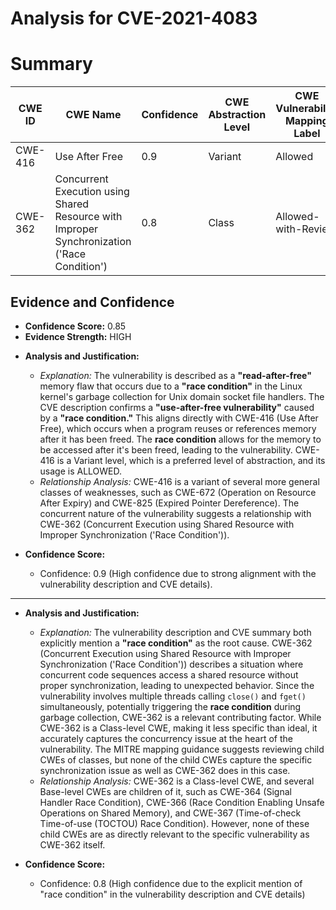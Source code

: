 # Analysis for CVE-2021-4083

# Summary
| CWE ID | CWE Name | Confidence | CWE Abstraction Level | CWE Vulnerability Mapping Label | CWE-Vulnerability Mapping Notes |
|---|---|---|---|---|---|
| CWE-416 | Use After Free | 0.9 | Variant | Allowed | Primary CWE |
| CWE-362 | Concurrent Execution using Shared Resource with Improper Synchronization ('Race Condition') | 0.8 | Class | Allowed-with-Review | Secondary Candidate |

## Evidence and Confidence

*   **Confidence Score:** 0.85
*   **Evidence Strength:** HIGH

- **Analysis and Justification:**  
  - *Explanation:* The vulnerability is described as a **"read-after-free"** memory flaw that occurs due to a **"race condition"** in the Linux kernel's garbage collection for Unix domain socket file handlers. The CVE description confirms a **"use-after-free vulnerability"** caused by a **"race condition."** This aligns directly with CWE-416 (Use After Free), which occurs when a program reuses or references memory after it has been freed. The **race condition** allows for the memory to be accessed after it's been freed, leading to the vulnerability. CWE-416 is a Variant level, which is a preferred level of abstraction, and its usage is ALLOWED.
  - *Relationship Analysis:* CWE-416 is a variant of several more general classes of weaknesses, such as CWE-672 (Operation on Resource After Expiry) and CWE-825 (Expired Pointer Dereference). The concurrent nature of the vulnerability suggests a relationship with CWE-362 (Concurrent Execution using Shared Resource with Improper Synchronization ('Race Condition')).

- **Confidence Score:**  
  - Confidence: 0.9 (High confidence due to strong alignment with the vulnerability description and CVE details).

---

- **Analysis and Justification:**
  - *Explanation:* The vulnerability description and CVE summary both explicitly mention a **"race condition"** as the root cause. CWE-362 (Concurrent Execution using Shared Resource with Improper Synchronization ('Race Condition')) describes a situation where concurrent code sequences access a shared resource without proper synchronization, leading to unexpected behavior. Since the vulnerability involves multiple threads calling `close()` and `fget()` simultaneously, potentially triggering the **race condition** during garbage collection, CWE-362 is a relevant contributing factor. While CWE-362 is a Class-level CWE, making it less specific than ideal, it accurately captures the concurrency issue at the heart of the vulnerability. The MITRE mapping guidance suggests reviewing child CWEs of classes, but none of the child CWEs capture the specific synchronization issue as well as CWE-362 does in this case.
  - *Relationship Analysis:* CWE-362 is a Class-level CWE, and several Base-level CWEs are children of it, such as CWE-364 (Signal Handler Race Condition), CWE-366 (Race Condition Enabling Unsafe Operations on Shared Memory), and CWE-367 (Time-of-check Time-of-use (TOCTOU) Race Condition). However, none of these child CWEs are as directly relevant to the specific vulnerability as CWE-362 itself.

- **Confidence Score:**
  - Confidence: 0.8 (High confidence due to the explicit mention of "race condition" in the vulnerability description and CVE details)